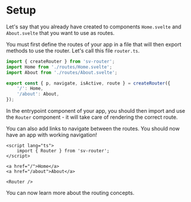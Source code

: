 # Setup

Let's say that you already have created to components `Home.svelte` and `About.svelte` that you want to use as routes.

You must first define the routes of your app in a file that will then export methods to use the router. Let's call this file `router.ts`.

```ts [router.ts]
import { createRouter } from 'sv-router';
import Home from './routes/Home.svelte';
import About from './routes/About.svelte';

export const { p, navigate, isActive, route } = createRouter({
	'/': Home,
	'/about': About,
});
```

In the entrypoint component of your app, you should then import and use the `Router` component - it will take care of rendering the correct route.

You can also add links to navigate between the routes. You should now have an app with working navigation!

```svelte [App.svelte]
<script lang="ts">
	import { Router } from 'sv-router';
</script>

<a href="/">Home</a>
<a href="/about">About</a>

<Router />
```

You can now learn more about the routing concepts.
